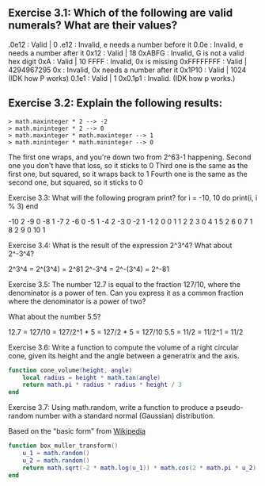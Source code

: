## Exercise 3.1: Which of the following are valid numerals? What are their values?

.0e12       : Valid | 0 
.e12        : Invalid, e needs a number before it
0.0e        : Invalid, e needs a number after it
0x12        : Valid | 18
0xABFG      : Invalid, G is not a valid hex digit
0xA         : Valid | 10
FFFF        : Invalid, 0x is missing
0xFFFFFFFF  : Valid | 4294967295
0x          : Invalid, 0x needs a number after it
0x1P10      : Valid | 1024 (IDK how P works)
0.1e1       : Valid | 1
0x0.1p1     : Invalid. (IDK how p works.)

## Exercise 3.2: Explain the following results:
    > math.maxinteger * 2 --> -2
    > math.mininteger * 2 --> 0
    > math.maxinteger * math.maxinteger --> 1
    > math.mininteger * math.mininteger --> 0

The first one wraps, and you're down two from 2^63-1 happening.
Second one you don't have that loss, so it sticks to 0
Third one is the same as the first one, but squared, so it wraps back to 1
Fourth one is the same as the second one, but squared, so it sticks to 0


Exercise 3.3: What will the following program print?
for i = -10, 10 do
print(i, i % 3)
end

-10     2
-9      0
-8      1
-7      2
-6      0
-5      1
-4      2
-3      0
-2      1
-1      2
0       0
1       1
2       2
3       0
4       1
5       2
6       0
7       1
8       2
9       0
10      1

Exercise 3.4: What is the result of the expression 2^3^4? What about 2^-3^4?

2^3^4 = 2^(3^4) = 2^81
2^-3^4 = 2^-(3^4) = 2^-81

Exercise 3.5: The number 12.7 is equal to the fraction 127/10, where the 
denominator is a power of ten. Can you express it as a common fraction where 
the denominator is a power of two? 

What about the number 5.5?

12.7 = 127/10 = 127/2^1 * 5 = 127/2 * 5 = 127/10
5.5 = 11/2 = 11/2^1 = 11/2

Exercise 3.6: Write a function to compute the volume of a right circular cone, 
given its height and the angle between a generatrix and the axis.

```lua
function cone_volume(height, angle)
    local radius = height * math.tan(angle)
    return math.pi * radius * radius * height / 3
end
```

Exercise 3.7: Using math.random, write a function to produce a pseudo-random number with a standard
normal (Gaussian) distribution.


Based on the "basic form" from [Wikipedia](https://en.wikipedia.org/wiki/Box%E2%80%93Muller_transform#Basic_form)
```lua
function box_muller_transform()
    u_1 = math.random()
    u_2 = math.random()
    return math.sqrt(-2 * math.log(u_1)) * math.cos(2 * math.pi * u_2)
end
```
